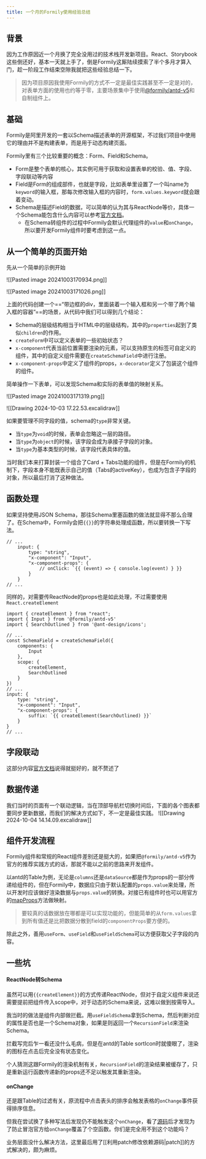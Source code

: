 ```yaml
---
title: 一个月的Formily使用经验总结
---
```

## 背景
因为工作原因近一个月换了完全没用过的技术栈开发新项目。React、Storybook这些倒还好，基本一天就上手了，倒是Formily这厮陆续摸索了半个多月才算入门，趁一阶段工作结束空隙我就把这些经验总结一下。

> 因为项目原因我使用Formily的方式不一定是最佳实践甚至不一定是对的，对表单方面的使用也约等于零，主要场景集中于使用[@formily/antd-v5](https://antd5.formilyjs.org/)和自制组件上。

## 基础
Formily是阿里开发的一套以Schema描述表单的开源框架，不过我们项目中使用它的理由并不是构建表单，而是用于动态构建页面。

Formily里有三个比较重要的概念：Form、Field和Schema。
- Form是整个表单的核心，其实例可用于获取和设置表单的校验、值、字段、字段联动等内容
- Field是Form的组成部件，也就是字段，比如表单里设置了一个叫name为`keyword`的输入框，那每次修改输入框的内容时，`form.values.keyword`就会跟着变动。
- Schema是描述Field的数据，可以简单的认为其与ReactNode等价，具体一个Schema能包含什么内容可以参考[官方文档](https://react.formilyjs.org/zh-CN/api/shared/schema)。
	- 在Schema转组件的过程中Formily会默认代理组件的`value`和`onChange`，所以要开发Formily组件时要考虑到这一点。
## 从一个简单的页面开始
先从一个简单的示例开始

![[Pasted image 20241003170934.png]]

![[Pasted image 20241003171026.png]]

上面的代码创建一个==“带边框的div，里面装着一个输入框和另一个带了两个输入框的容器”==的场景，从代码中我们可以得到几个结论：
- Schema的层级结构相当于HTML中的层级结构，其中的`properties`起到了类似`children`的作用。
-  `createForm`中可以定义表单的一些初始状态？
-  `x-component`代表当前位置需要渲染的元素，可以支持原生的标签可自定义的组件，其中的自定义组件需要在`createSchemaField`中进行注册。
-  `x-component-props`中定义了组件的props，`x-decorator`定义了包装这个组件的组件。

简单操作一下表单，可以发现Schema和实际的表单值的映射关系。

![[Pasted image 20241003171319.png]]

![[Drawing 2024-10-03 17.22.53.excalidraw]]

如果要管理不同字段的值，schema的`type`非常关键。
- 当`type`为`void`的时候，表单会忽略这一层的路径。
- 当`type`为`object`的时候，该字段会成为承接子字段的对象。
- 当`type`为基本类型的时候，该字段代表具体的值。

当时我们本来打算封装一个组合了Card + Tabs功能的组件，但是在Formily的机制下，字段本身不能既表示自己的值（Tabs的activeKey），也成为包含子字段的对象，所以最后打消了这种做法。

## 函数处理
如果坚持使用JSON Schema，那往Schema里塞函数的做法就显得不那么合理了。在Schema中，Formily会把`{{}}`的字符串处理成函数，所以要转换一下写法。
```tsx
// ...
	input: {
		type: "string",
		"x-component": "Input",
		"x-component-props": {
			// onClick: `{{ (event) => { console.log(event) } }}
		}
	}
// ...
```

同样的，对需要传ReactNode的props也是如此处理，不过需要使用`React.createElement`

```tsx
import { createElement } from "react";
import { Input } from '@formily/antd-v5'
import { SearchOutlined } from '@ant-design/icons';

// ...
const SchemaField = createSchemaField({
	components: {
		Input
	},
	scope: {
		createElement,
		SearchOutlined
	}
})
// ...
input: {
	type: "string",
	"x-component": "Input",
	"x-component-props": {
		suffix: `{{ createElement(SearchOutlined) }}`
	}
}
// ...
```

## 字段联动
这部分内容[官方文档](https://formilyjs.org/zh-CN/guide/advanced/linkages)说得就挺好的，就不赘述了

## 数据传递
我们当时的页面有一个联动逻辑，当在顶部导航栏切换时间后，下面的各个图表都要同步更新数据，而我们的解决方式如下，不一定是最佳实践。
![[Drawing 2024-10-04 14.14.09.excalidraw]]

## 组件开发流程
Formily组件和常规的React组件差别还是挺大的，如果把`@formily/antd-v5`作为官方的推荐实践方式的话，那就不能以之前的思路来开发组件。

以antd的Table为例，无论是`columns`还是`dataSource`都是作为props的一部分传递给组件的，但在Formily中，数据应只由于默认配置的`props.value`来处理，所以开发时应该做好渲染数据与`props.value`的转换。对接已有组件时也可以用官方的[mapProps](https://react.formilyjs.org/zh-CN/api/shared/map-props)方法做映射。

> 要较真的话数据放在哪都是可以实现功能的，但能简单的从`form.values`拿到所有值还是比把数据分散到field的`componentProps`要方便的。

除此之外，善用`useForm`、`useField`和`useFieldSchema`可以方便获取父子字段的内容。

## 一些坑
#### ReactNode转Schema
虽然可以用`{{createElement}}`的方式传递ReactNode，但对于自定义组件来说还需要提前把组件传入scope中，对于动态的Schema来说，这难以做到按需导入。

我当时的做法是组件内部做拦截。用`useFieldSchema`拿到Schema，然后判断对应的属性是否也是一个Schema对象，如果是则返回一个`RecursionField`来渲染Schema。

拦截写完后乍一看还没什么毛病，但是在antd的Table sortIcon时就傻眼了，渲染的图标在点击后完全没有状态变化。

个人猜测这跟Formily的渲染机制有关，`RecursionField`的渲染结果被缓存了，只是重新运行函数传递新的props还不足以触发其重新渲染。

#### onChange
还是跟Table的过滤有关，原流程中点击表头的排序会触发表格的`onChange`事件获得排序信息。

但我在尝试换了多种写法后发现仍不能触发这个`onChange`，看了[源码](https://github.com/alibaba/formily/commit/11e14a3973bd19bb38d5371aa8dd6cc2163c821b)后才发现为了防止冒泡官方给`onChange`覆盖了个空函数。你们是完全用不到这个功能吗？

️业务层面没什么解决方法，这里最后用了[[利用patch修改依赖源码|patch]]的方式解决的，颇为麻烦。
️️
